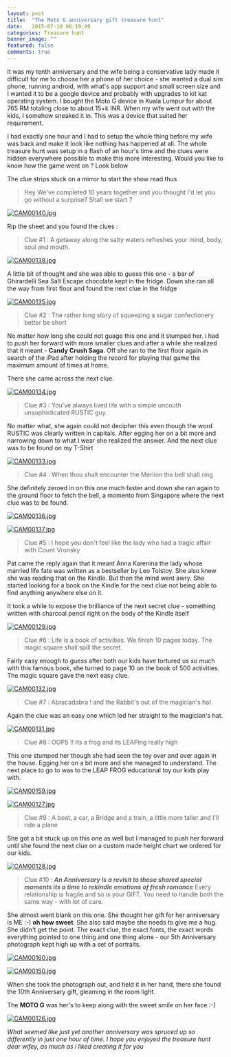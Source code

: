 ```yaml
---
layout: post
title:  "The Moto G anniversary gift treasure hunt"
date:   2015-07-10 06:19:49
categories: Treasure hunt
banner_image: ""
featured: false
comments: true
---
```


It was my tenth anniversary and the wife being a conservative lady made it difficult for me to choose her a phone of her choice - she wanted a dual sim phone, running android, with what's app support and small screen size and I wanted it to be a google device and probably with upgrades to kit kat operating system. I bought the Moto G device in Kuala Lumpur for about 765 RM totaling close to about 15+k INR. When my wife went out with the kids, I somehow sneaked it in. This was a device that suited her requirement.

I had exactly one hour and I had to setup the whole thing before my wife was back and make it look like nothing has happened at all. The whole treasure hunt was setup in a flash of an hour's time and the clues were hidden everywhere possible to make this more interesting. Would you like to know how the game went on ? Look below

The clue strips stuck on a mirror to start the show read thus

> Hey We've completed 10 years together and you thought I'd let you go without a surprise? Shall we start ?

[![CAM00140.jpg](https://d23f6h5jpj26xu.cloudfront.net/gvkn5ugtieaba_small.jpg)](http://img.svbtle.com/gvkn5ugtieaba.jpg)

Rip the sheet and you found the clues :

> Clue #1 : A getaway along the salty waters refreshes your mind, body, soul and mouth.

[![CAM00138.jpg](https://d23f6h5jpj26xu.cloudfront.net/wzz94gmcnoi1ka_small.jpg)](http://img.svbtle.com/wzz94gmcnoi1ka.jpg)

A little bit of thought and she was able to guess this one - a bar of Ghirardelli Sea Salt Escape chocolate kept in the fridge. Down she ran all the way from first floor and found the next clue in the fridge

[![CAM00135.jpg](https://d23f6h5jpj26xu.cloudfront.net/urjur1wllfmsgw_small.jpg)](http://img.svbtle.com/urjur1wllfmsgw.jpg)

> Clue #2 : The rather long story of squeezing a sugar confectionery better be short

No matter how long she could not guage this one and it stumped her. i had to push her forward with more smaller clues and after a while she realized that it meant - **Candy Crush Saga**. Off she ran to the first floor again in search of the iPad after holding the record for playing that game the maximum amount of times at home.

There she came across the next clue.

[![CAM00134.jpg](https://d23f6h5jpj26xu.cloudfront.net/gtd0wob075dw_small.jpg)](http://img.svbtle.com/gtd0wob075dw.jpg)

> Clue #3 : You've always lived life with a simple uncouth unsophisticated RUSTIC guy.

No matter what, she again could not decipher this even though the word RUSTIC was clearly written in capitals. After egging her on a bit more and narrowing down to what I wear she realized the answer. And the next clue was to be found on my T-Shirt

[![CAM00133.jpg](https://d23f6h5jpj26xu.cloudfront.net/trx0vbspf7soeg_small.jpg)](http://img.svbtle.com/trx0vbspf7soeg.jpg)

> Clue #4 : When thou shalt encounter the Merlion the bell shalt ring

She definitely zeroed in on this one much faster and down she ran again to the ground floor to fetch the bell, a momento from Singapore where the next clue was to be found.

[![CAM00136.jpg](https://d23f6h5jpj26xu.cloudfront.net/yqfxyjeppmq0oq_small.jpg)](http://img.svbtle.com/yqfxyjeppmq0oq.jpg)

[![CAM00137.jpg](https://d23f6h5jpj26xu.cloudfront.net/4rfkz9thda1ljw_small.jpg)](http://img.svbtle.com/4rfkz9thda1ljw.jpg)

> Clue #5 : I hope you don't feel like the lady who had a tragic affair with Count Vronsky

Pat came the reply again that it meant Anna Karenina the lady whose married life fate was written as a bestseller by Leo Tolstoy. She also knew she was reading that on the Kindle. But then the mind went awry. She started looking for a book on the Kindle for the next clue not being able to find anything anywhere else on it.

It took a while to expose the brilliance of the next secret clue - something written with charcoal pencil right on the body of the Kindle itself

[![CAM00129.jpg](https://d23f6h5jpj26xu.cloudfront.net/p2gisamrqa7bew_small.jpg)](http://img.svbtle.com/p2gisamrqa7bew.jpg)

> Clue #6 : Life is a book of activities. We finish 10 pages today. The magic square shall spill the secret.

Fairly easy enough to guess after both our kids have tortured us so much with this famous book, she turned to page 10 on the book of 500 activities. The magic square gave the next easy clue.

[![CAM00132.jpg](https://d23f6h5jpj26xu.cloudfront.net/i6jwbwtnlqekg_small.jpg)](http://img.svbtle.com/i6jwbwtnlqekg.jpg)

> Clue #7 : Abracadabra ! and the Rabbit's out of the magician's hat

Again the clue was an easy one which led her straight to the magician's hat.

[![CAM00131.jpg](https://d23f6h5jpj26xu.cloudfront.net/axij2v1lw55qoq_small.jpg)](http://img.svbtle.com/axij2v1lw55qoq.jpg)

> Clue #8 : OOPS !! Its a frog and its LEAPing really high

This one stumped her though she had seen the toy over and over again in the house. Egging her on a bit more and she managed to understand. The next place to go to was to the LEAP FROG educational toy our kids play with.

[![CAM00159.jpg](https://d23f6h5jpj26xu.cloudfront.net/bgr6jzwnfdjpq_small.jpg)](http://img.svbtle.com/bgr6jzwnfdjpq.jpg)

[![CAM00127.jpg](https://d23f6h5jpj26xu.cloudfront.net/mkcukledvdr5pg_small.jpg)](http://img.svbtle.com/mkcukledvdr5pg.jpg)

> Clue #9 : A boat, a car, a Bridge and a train, a little more taller and I'll ride a plane

She got a bit stuck up on this one as well but I managed to push her forward until she found the next clue on a custom made height chart we ordered for our kids. 

[![CAM00128.jpg](https://d23f6h5jpj26xu.cloudfront.net/dwxwwryf0kpm6g_small.jpg)](http://img.svbtle.com/dwxwwryf0kpm6g.jpg)

> Clue #10 : ***An Anniversary is a revisit to those shared special moments its a time to rekindle emotions of fresh romance*** Every relationship is fragile and so is your GIFT. You need to handle both the same way - with lot of care. 

She almost went blank on this one. She thought her gift for her anniversary is ME :-) **oh how sweet**. She also said maybe she needs to give me a hug. She didn't get the point. The exact clue, the exact fonts, the exact words everything pointed to one thing and one thing alone - our 5th Anniversary photograph kept high up with a set of portraits. 

[![CAM00160.jpg](https://d23f6h5jpj26xu.cloudfront.net/lnmkubyck6xoa_small.jpg)](http://img.svbtle.com/lnmkubyck6xoa.jpg)

[![CAM00150.jpg](https://d23f6h5jpj26xu.cloudfront.net/xls5s7ho5mlvba_small.jpg)](http://img.svbtle.com/xls5s7ho5mlvba.jpg)

When she took the photograph out, and held it in her hand, there she found the 10th Anniversary gift, gleaming in the room light. 

The **MOTO G** was her's to keep along with the sweet smile on her face :-)

[![CAM00126.jpg](https://d23f6h5jpj26xu.cloudfront.net/hudqpqgagx8ma_small.jpg)](http://img.svbtle.com/hudqpqgagx8ma.jpg)

*What seemed like just yet another anniversary was spruced up so differently in just one hour of time. I hope you enjoyed the treasure hunt dear wifey, as much as i liked creating it for you*